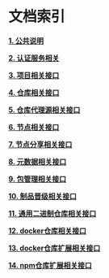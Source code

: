 # 文档索引

**[1. 公共说明](./common.md)**

**[2. 认证服务相关](./auth.md)**

**[3. 项目相关接口](./project.md)**

**[4. 仓库相关接口](./repository.md)**

**[5. 仓库代理源相关接口](./proxy-channel.md)**

**[6. 节点相关接口](./node.md)**

**[7. 节点分享相关接口](./share.md)**

**[8. 元数据相关接口](./metadata.md)**

**[9. 包管理相关接口](./package.md)**

**[10. 制品晋级相关接口](./stage.md)**

**[11. 通用二进制仓库相关接口](./generic.md)**

**[12. docker仓库相关接口](./docker.md)**

**[13. docker仓库扩展相关接口](./docker_ext.md)**

**[14. npm仓库扩展相关接口](./npm.md)**

